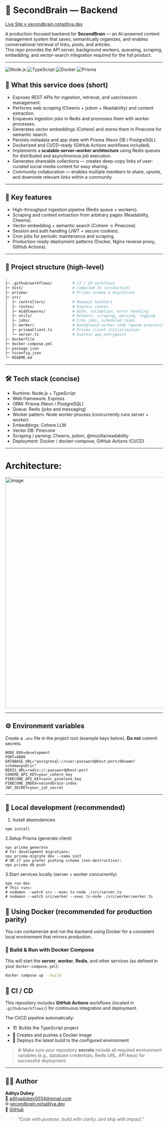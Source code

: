 # 🚀 SecondBrain — Backend

[Live Site » secondbrain.notaditya.dev](https://secondbrain.notaditya.dev)

A production-focused backend for **SecondBrain** — an AI-powered content management system that saves, semantically organizes, and enables conversational retrieval of links, posts, and articles.  
This repo provides the API server, background workers, queueing, scraping, embedding, and vector-search integration required for the full product.

---

![Node.js](https://img.shields.io/badge/Node-%3E=18-brightgreen) ![TypeScript](https://img.shields.io/badge/TypeScript-%3E=5-blue) ![Docker](https://img.shields.io/badge/Docker-enabled-blue) ![Prisma](https://img.shields.io/badge/Prisma-ready-purple)

## 🔎 What this service does (short)
- Exposes REST APIs for ingestion, retrieval, and user/session management.
- Performs web scraping (Cheerio + jsdom + Readability) and content extraction.
- Enqueues ingestion jobs in Redis and processes them with worker processes.
- Generates vector embeddings (Cohere) and stores them in Pinecone for semantic search.
- Persists metadata and app state with Prisma (Neon DB / PostgreSQL).
- Dockerized and CI/CD-ready (GitHub Actions workflows included).
- Implements a **scalable server–worker architecture** using Redis queues for distributed and asynchronous job execution.
- Generates shareable collections — creates deep-copy links of user-curated social media content for easy sharing.
- Community collaboration — enables multiple members to share, upvote, and downvote relevant links within a community.
---

## 🧭 Key features
- High-throughput ingestion pipeline (Redis queue + workers).
- Scraping and content extraction from arbitrary pages (Readability, Cheerio).
- Vector embedding + semantic search (Cohere → Pinecone).
- Session and auth handling (JWT + secure cookies).
- Cron jobs for periodic maintenance and scraping.
- Production-ready deployment patterns (Docker, Nginx reverse proxy, GitHub Actions).

---

## 📁 Project structure (high-level)
```bash
.
├─ .github/workflows/         # CI / CD workflows
├─ dist/                      # Compiled JS (production)
├─ prisma/                    # Prisma schema & migrations
├─ src/
│  ├─ controllers/            # Request handlers
│  ├─ routes/                 # Express routes
│  ├─ middlewares/            # Auth, validation, error handling
│  ├─ utils/                  # Helpers: scraping, parsing, logging
│  ├─ jobs/                   # Cron jobs, scheduled tasks
│  ├─ worker/                 # Background worker code (queue processing)
│  ├─ prismaClient.ts         # Prisma client initialization
│  └─ server.ts               # Express app entrypoint
├─ Dockerfile
├─ docker-compose.yml
├─ package.json
├─ tsconfig.json
└─ README.md
```

---

## 🛠 Tech stack (concise)
- Runtime: Node.js + TypeScript  
- Web framework: Express  
- ORM: Prisma (Neon / PostgreSQL)  
- Queue: Redis (jobs and messaging)  
- Worker pattern: Node worker process (concurrently runs server + worker)  
- Embeddings: Cohere LLM  
- Vector DB: Pinecone  
- Scraping / parsing: Cheerio, jsdom, @mozilla/readability  
- Deployment: Docker / docker-compose, GitHub Actions (CI/CD)

---

# Architecture:

<img width="1132" height="739" alt="image" src="https://github.com/user-attachments/assets/9fd367a2-35f2-4ed6-be14-e250054c4064" />

---
## ⚙️ Environment variables

Create a `.env` file in the project root (example keys below). **Do not** commit secrets.
```env
NODE_ENV=development
PORT=4000
DATABASE_URL="postgresql://user:password@host:port/dbname?schema=public"
REDIS_URL=redis://:password@host:port
COHERE_API_KEY=your_cohere_key
PINECONE_API_KEY=your_pinecone_key
PINECONE_INDEX=secondbrain-index
JWT_SECRET=your_jwt_secret
```
---

## 🚀 Local development (recommended)

1. Install dependencies
```
npm install
```
2.Setup Prisma (generate client)
```
npx prisma generate
# For development migrations:
npx prisma migrate dev --name init
# OR if you prefer pushing schema (non-destructive):
npx prisma db push
```

3.Start services locally (server + worker concurrently)
```
npm run dev
# This runs:
# nodemon --watch src --exec ts-node ./src/server.ts
# nodemon --watch src/worker --exec ts-node ./src/worker/worker.ts
```

## 🐳 Using Docker (recommended for production parity)

You can containerize and run the backend using Docker for a consistent local environment that mirrors production.

### 🧩 Build & Run with Docker Compose

This will start the **server**, **worker**, **Redis**, and other services (as defined in your `docker-compose.yml`):

```bash
docker compose up --build
```

## 🔁 CI / CD

This repository includes **GitHub Actions** workflows (located in `.github/workflows/`) for continuous integration and deployment.

The CI/CD pipeline automatically:

- 🏗️ Builds the TypeScript project  
- 🐳 Creates and pushes a Docker image  
- 🚀 Deploys the latest build to the configured environment  

> ⚙️ Make sure your repository **secrets** include all required environment variables (e.g., database credentials, Redis URL, API keys) for successful deployment.

---

## 👨‍💻 Author

**Aditya Dubey**  
📧 [adityadubey0034@gmail.com](mailto:adityadubey0034@gmail.com)  
🌐 [secondbrain.notaditya.dev](https://secondbrain.notaditya.dev)  
🐙 [GitHub](https://github.com/git-push-aditya)

> *“Code with purpose, build with clarity, and ship with impact.”*
